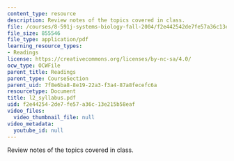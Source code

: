 ```yaml
---
content_type: resource
description: Review notes of the topics covered in class.
file: /courses/8-591j-systems-biology-fall-2004/f2e442542de7fe57a36c13e215b58eaf_l2_syllabus.pdf
file_size: 855546
file_type: application/pdf
learning_resource_types:
- Readings
license: https://creativecommons.org/licenses/by-nc-sa/4.0/
ocw_type: OCWFile
parent_title: Readings
parent_type: CourseSection
parent_uid: 7f8e6ba8-8e19-22a3-f3a4-87a8fecefc6a
resourcetype: Document
title: l2_syllabus.pdf
uid: f2e44254-2de7-fe57-a36c-13e215b58eaf
video_files:
  video_thumbnail_file: null
video_metadata:
  youtube_id: null
---
```

Review notes of the topics covered in class.